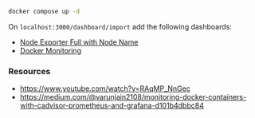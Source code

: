 ```sh
docker compose up -d
```

On `localhost:3000/dashboard/import` add the following dashboards:  
* [Node Exporter Full with Node Name](https://grafana.com/grafana/dashboards/10242-node-exporter-full/)
* [Docker Monitoring](https://grafana.com/grafana/dashboards/193-docker-monitoring/)


### Resources

* https://www.youtube.com/watch?v=RAqMP_NnGec
* https://medium.com/@varunjain2108/monitoring-docker-containers-with-cadvisor-prometheus-and-grafana-d101b4dbbc84